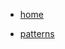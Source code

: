 <!-- docs/_sidebar.md -->

<ul>
  <li><a href="https://jeanmgirard.github.io/docs" target="_self" rel="noopener">home</a></li>
</ul>


* [patterns](/)
